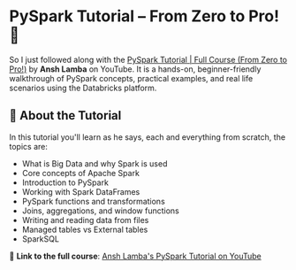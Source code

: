 # PySpark Tutorial – From Zero to Pro! 🚀

So I just followed along with the [PySpark Tutorial | Full Course (From Zero to Pro!)](https://www.youtube.com/watch?v=4bC1f4v5zLk) by **Ansh Lamba** on YouTube. It is a hands-on, beginner-friendly walkthrough of PySpark concepts, practical examples, and real life scenarios using the Databricks platform.

## 📘 About the Tutorial

In this tutorial you'll learn as he says, each and everything from scratch, the topics are:

- What is Big Data and why Spark is used
- Core concepts of Apache Spark
- Introduction to PySpark
- Working with Spark DataFrames
- PySpark functions and transformations
- Joins, aggregations, and window functions
- Writing and reading data from files
- Managed tables vs External tables
- SparkSQL

📌 **Link to the full course**: [Ansh Lamba's PySpark Tutorial on YouTube](https://www.youtube.com/watch?v=94w6hPk7nkM)